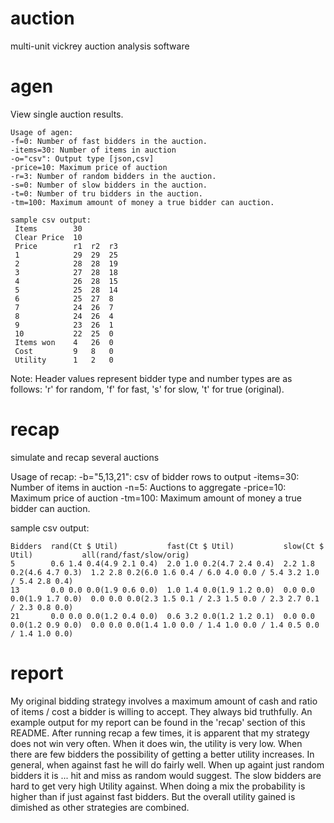 auction
=======
multi-unit vickrey auction analysis software

agen
====
  View single auction results.

    Usage of agen:
    -f=0: Number of fast bidders in the auction.
    -items=30: Number of items in auction
    -o="csv": Output type [json,csv]
    -price=10: Maximum price of auction
    -r=3: Number of random bidders in the auction.
    -s=0: Number of slow bidders in the auction.
    -t=0: Number of tru bidders in the auction.
    -tm=100: Maximum amount of money a true bidder can auction.

    sample csv output:
     Items        30
     Clear Price  10
     Price        r1  r2  r3
     1            29  29  25
     2            28  28  19
     3            27  28  18
     4            26  28  15
     5            25  28  14
     6            25  27  8
     7            24  26  7
     8            24  26  4
     9            23  26  1
     10           22  25  0
     Items won    4   26  0
     Cost         9   8   0
     Utility      1   2   0

 Note:  Header values represent bidder type and number types are as follows:
   'r' for random, 'f' for fast, 's' for slow, 't' for true (original).

recap
=====
 simulate and recap several auctions

   Usage of recap:
   -b="5,13,21": csv of bidder rows to output
   -items=30: Number of items in auction
   -n=5: Auctions to aggregate
   -price=10: Maximum price of auction
   -tm=100: Maximum amount of money a true bidder can auction.

 sample csv output:

    Bidders  rand(Ct $ Util)           fast(Ct $ Util)           slow(Ct $ Util)           all(rand/fast/slow/orig)
    5        0.6 1.4 0.4(4.9 2.1 0.4)  2.0 1.0 0.2(4.7 2.4 0.4)  2.2 1.8 0.2(4.6 4.7 0.3)  1.2 2.8 0.2(6.0 1.6 0.4 / 6.0 4.0 0.0 / 5.4 3.2 1.0 / 5.4 2.8 0.4)
    13       0.0 0.0 0.0(1.9 0.6 0.0)  1.0 1.4 0.0(1.9 1.2 0.0)  0.0 0.0 0.0(1.9 1.7 0.0)  0.0 0.0 0.0(2.3 1.5 0.1 / 2.3 1.5 0.0 / 2.3 2.7 0.1 / 2.3 0.8 0.0)
    21       0.0 0.0 0.0(1.2 0.4 0.0)  0.6 3.2 0.0(1.2 1.2 0.1)  0.0 0.0 0.0(1.2 0.9 0.0)  0.0 0.0 0.0(1.4 1.0 0.0 / 1.4 1.0 0.0 / 1.4 0.5 0.0 / 1.4 1.0 0.0)

report
======

My original bidding strategy involves a maximum amount of cash and ratio of items / cost a bidder is willing to accept.
They always bid truthfully. An example output for my report can be found in the 'recap' section of this README. After
running recap a few times, it is apparent that my strategy does not win very often. When it does win, the utility is very low.
When there are few bidders the possibility of getting a better utility increases. In general, when against fast he will do fairly well.
When up againt just random bidders it is ... hit and miss as random would suggest. The slow bidders are hard to get very high Utility
against. When doing a mix the probability is higher than if just against fast bidders. But the overall utility gained is dimished as
other strategies are combined.
